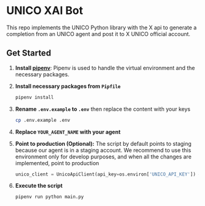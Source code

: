 # UNICO XAI Bot

This repo implements the UNICO Python library with the X api to generate a completion from an UNICO agent
and post it to X UNICO official account.

## Get Started

1. **Install [pipenv](https://pipenv.pypa.io/en/latest/installation.html)**:
   Pipenv is used to handle the virtual environment and the necessary packages.

2. **Install necessary packages from `Pipfile`**

   ```bash
   pipenv install
   ```

3. **Rename `.env.example` to `.env`** then replace the content with your keys

    ```bash
   cp .env.example .env
   ```

4. **Replace `YOUR_AGENT_NAME` with your agent**

5. **Point to production (Optional):** The script by default points to staging because our agent is in a staging account.
We recommend to use this environment only for develop purposes, and when all the changes are implemented, point to production

   ```python
   unico_client = UnicoApiClient(api_key=os.environ['UNICO_API_KEY']) # Remove base_url
   ```

6. **Execute the script**

   ```bash
   pipenv run python main.py
   ```

